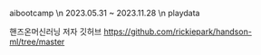 aibootcamp
\n
2023.05.31 ~ 2023.11.28
\n
playdata  

핸즈온머신러닝 저자 깃허브
https://github.com/rickiepark/handson-ml/tree/master
